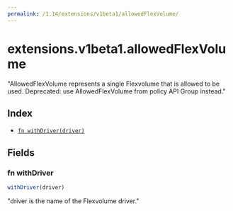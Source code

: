 ```yaml
---
permalink: /1.14/extensions/v1beta1/allowedFlexVolume/
---
```


# extensions.v1beta1.allowedFlexVolume

"AllowedFlexVolume represents a single Flexvolume that is allowed to be used. Deprecated: use AllowedFlexVolume from policy API Group instead."

## Index

* [`fn withDriver(driver)`](#fn-withdriver)

## Fields

### fn withDriver

```ts
withDriver(driver)
```

"driver is the name of the Flexvolume driver."